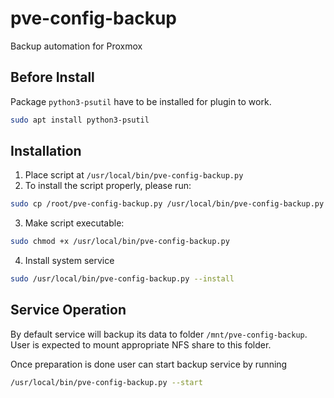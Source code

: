 # pve-config-backup

Backup automation for Proxmox


## Before Install

Package `python3-psutil` have to be installed for plugin to work.
```bash
sudo apt install python3-psutil
```

## Installation

1. Place script at `/usr/local/bin/pve-config-backup.py`
2. To install the script properly, please run:
```bash
sudo cp /root/pve-config-backup.py /usr/local/bin/pve-config-backup.py
```
3. Make script executable:

```bash
sudo chmod +x /usr/local/bin/pve-config-backup.py
```
4. Install system service

```bash
sudo /usr/local/bin/pve-config-backup.py --install
```

## Service Operation

By default service will backup its data to folder `/mnt/pve-config-backup`.
User is expected to mount appropriate NFS share to this folder.

Once preparation is done user can start backup service by running
```bash
/usr/local/bin/pve-config-backup.py --start
```
